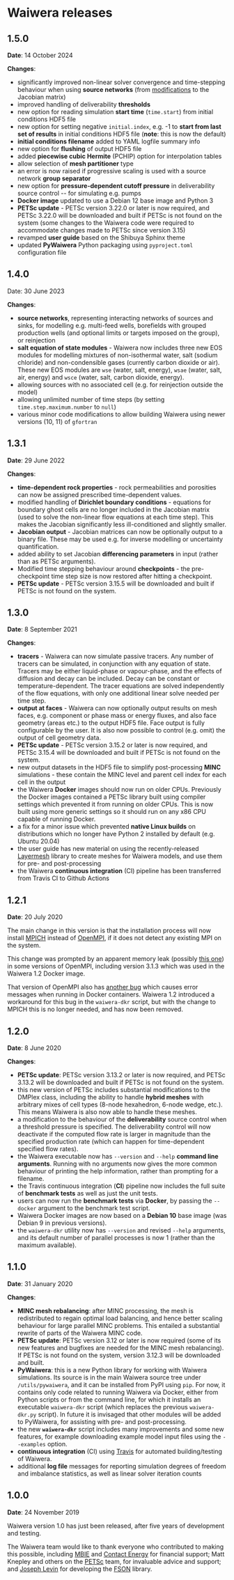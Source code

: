 # Waiwera releases

## 1.5.0
**Date**: 14 October 2024

**Changes**:

- significantly improved non-linear solver convergence and
  time-stepping behaviour when using **source networks** (from
  [modifications](https://doi.org/10.1016/j.cageo.2024.105822) to the
  Jacobian matrix)
- improved handling of deliverability **thresholds**
- new option for reading simulation **start time** (`time.start`) from
  initial conditions HDF5 file
- new option for setting negative `initial.index`, e.g. -1 to **start
  from last set of results** in initial conditions HDF5 file
  (**note**: this is now the default)
- **initial conditions filename** added to YAML logfile summary info
- new option for **flushing** of output HDF5 file
- added **piecewise cubic Hermite** (PCHIP) option for interpolation
  tables
- allow selection of **mesh partitioner** type
- an error is now raised if progressive scaling is used with a source
  network **group separator**
- new option for **pressure-dependent cutoff pressure** in
  deliverability source control -- for simulating e.g. pumps
- **Docker image** updated to use a Debian 12 base image and Python 3
- **PETSc update** - PETSc version 3.22.0 or later is now required,
  and PETSc 3.22.0 will be downloaded and built if PETSc is not found
  on the system (some changes to the Waiwera code were required to
  accommodate changes made to PETSc since version 3.15)
- revamped **user guide** based on the Shibuya Sphinx theme
- updated **PyWaiwera** Python packaging using `pyproject.toml`
  configuration file

## 1.4.0

Date: 30 June 2023

**Changes**:

- **source networks**, representing interacting networks of sources
  and sinks, for modelling e.g. multi-feed wells, borefields with
  grouped production wells (and optional limits or targets imposed on
  the group), or reinjection
- **salt equation of state modules** - Waiwera now includes three new
  EOS modules for modelling mixtures of non-isothermal water, salt
  (sodium chloride) and non-condensible gases (currently carbon
  dioxide or air). These new EOS modules are `wse` (water, salt,
  energy), `wsae` (water, salt, air, energy) and `wsce` (water, salt,
  carbon dioxide, energy).
- allowing sources with no associated cell (e.g. for reinjection outside
  the model)
- allowing unlimited number of time steps (by setting
  `time.step.maximum.number` to `null`)
- various minor code modifications to allow building Waiwera using
  newer versions (10, 11) of `gfortran`

## 1.3.1

**Date**: 29 June 2022

**Changes**:

- **time-dependent rock properties** - rock permeabilities and
  porosities can now be assigned prescribed time-dependent values.
- modified handling of **Dirichlet boundary conditions** - equations
  for boundary ghost cells are no longer included in the Jacobian
  matrix (used to solve the non-linear flow equations at each time
  step). This makes the Jacobian significantly less ill-conditioned
  and slightly smaller.
- **Jacobian output** - Jacobian matrices can now be optionally output
  to a binary file. These may be used e.g. for inverse modelling or
  uncertainty quantification.
- added ability to set Jacobian **differencing parameters** in input
  (rather than as PETSc arguments).
- Modified time stepping behaviour around **checkpoints** - the
  pre-checkpoint time step size is now restored after hitting a
  checkpoint.
- **PETSc update** - PETSc version 3.15.5 will be downloaded and built
  if PETSc is not found on the system.

## 1.3.0

**Date**: 8 September 2021

**Changes**:

- **tracers** - Waiwera can now simulate passive tracers. Any number
  of tracers can be simulated, in conjunction with any equation of
  state. Tracers may be either liquid-phase or vapour-phase, and the
  effects of diffusion and decay can be included. Decay can be
  constant or temperature-dependent. The tracer equations are solved
  independently of the flow equations, with only one additional linear
  solve needed per time step.
- **output at faces** - Waiwera can now optionally output results on
  mesh faces, e.g. component or phase mass or energy fluxes, and also
  face geometry (areas etc.) to the output HDF5 file. Face output is
  fully configurable by the user. It is also now possible to control
  (e.g. omit) the output of cell geometry data.
- **PETSc update** - PETSc version 3.15.2 or later is now required,
  and PETSc 3.15.4 will be downloaded and built if PETSc is not found
  on the system.
- new output datasets in the HDF5 file to simplify post-processing
  **MINC** simulations - these contain the MINC level and parent cell
  index for each cell in the output
- the Waiwera **Docker** images should now run on older
  CPUs. Previously the Docker images contained a PETSc library built
  using compiler settings which prevented it from running on older
  CPUs. This is now built using more generic settings so it should run
  on any x86 CPU capable of running Docker.
- a fix for a minor issue which prevented **native Linux builds** on
  distributions which no longer have Python 2 installed by default
  (e.g. Ubuntu 20.04)
- the user guide has new material on using the recently-released
  [Layermesh](https://github.com/acroucher/layermesh) library to
  create meshes for Waiwera models, and use them for pre- and
  post-processing
- the Waiwera **continuous integration** (CI) pipeline has been
  transferred from Travis CI to Github Actions

## 1.2.1

**Date**: 20 July 2020

The main change in this version is that the installation process will
now install [MPICH](https://www.mpich.org/) instead of
[OpenMPI](https://www.open-mpi.org/), if it does not detect any
existing MPI on the system.

This change was prompted by an apparent memory leak (possibly [this
one](https://github.com/open-mpi/ompi/issues/4567)) in some versions
of OpenMPI, including version 3.1.3 which was used in the Waiwera 1.2
Docker image.

That version of OpenMPI also has [another
bug](https://github.com/open-mpi/ompi/issues/4948) which causes error
messages when running in Docker containers. Waiwera 1.2 introduced a
workaround for this bug in the `waiwera-dkr` script, but with the
change to MPICH this is no longer needed, and has now been removed.

## 1.2.0

**Date**: 8 June 2020

**Changes**:

- **PETSc update**: PETSc version 3.13.2 or later is now required, and
    PETSc 3.13.2 will be downloaded and built if PETSc is not found on
    the system.
- this new version of PETSc includes substantial modifications to the
    DMPlex class, including the ability to handle **hybrid meshes**
    with arbitrary mixes of cell types (8-node hexahedron, 6-node
    wedge, etc.). This means Waiwera is also now able to handle these
    meshes.
- a modification to the behaviour of the **deliverability** source
  control when a threshold pressure is specified. The deliverability
  control will now deactivate if the computed flow rate is larger in
  magnitude than the specified production rate (which can happen for
  time-dependent specified flow rates).
- the Waiwera executable now has `--version` and `--help` **command
  line arguments**. Running with no arguments now gives the more
  common behaviour of printing the help information, rather than
  prompting for a filename.
- the Travis continuous integration (**CI**) pipeline now includes the
  full suite of **benchmark tests** as well as just the unit tests.
- users can now run the **benchmark tests** via **Docker**, by passing
  the `--docker` argument to the benchmark test script.
- Waiwera Docker images are now based on a **Debian 10** base image
  (was Debian 9 in previous versions).
- the `waiwera-dkr` utility now has `--version` and revised `--help`
  arguments, and its default number of parallel processes is now 1
  (rather than the maximum available).

## 1.1.0

**Date**: 31 January 2020

**Changes**:

- **MINC mesh rebalancing**: after MINC processing, the mesh is
  redistributed to regain optimal load balancing, and hence better
  scaling behaviour for large parallel MINC problems. This entailed a
  substantial rewrite of parts of the Waiwera MINC code.
- **PETSc update**: PETSc version 3.12 or later is now required (some
  of its new features and bugfixes are needed for the MINC mesh
  rebalancing). If PETSc is not found on the system, version 3.12.3
  will be downloaded and built.
- **PyWaiwera**: this is a new Python library for working with Waiwera
  simulations. Its source is in the main Waiwera source tree under
  `/utils/pywaiwera`, and it can be installed from PyPI using
  `pip`. For now, it contains only code related to running Waiwera via
  Docker, either from Python scripts or from the command line, for
  which it installs an executable `waiwera-dkr` script (which replaces
  the previous `waiwera-dkr.py` script). In future it is invisaged
  that other modules will be added to PyWaiwera, for assisting with
  pre- and post-processing.
- the new **`waiwera-dkr`** script includes many improvements and some
  new features, for example downloading example model input files
  using the `--examples` option.
- **continuous integration** (CI) using [Travis](https://travis-ci.org/)
  for automated building/testing of Waiwera.
- additional **log file** messages for reporting simulation degrees of
  freedom and imbalance statistics, as well as linear solver iteration
  counts

## 1.0.0

**Date**: 24 November 2019

Waiwera version 1.0 has just been released, after five years of
development and testing.

The Waiwera team would like to thank everyone who contributed to
making this possible, including [MBIE](https://www.mbie.govt.nz/) and
[Contact Energy](https://contact.co.nz/) for financial support; Matt
Knepley and others on the [PETSc](https://www.mcs.anl.gov/petsc/)
team, for invaluable advice and support; and [Joseph
Levin](https://github.com/josephalevin) for developing the
[FSON](https://github.com/josephalevin/fson) library.
